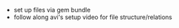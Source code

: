 - set up files via gem bundle <enter name>
- follow along avi's setup video for file structure/relations
